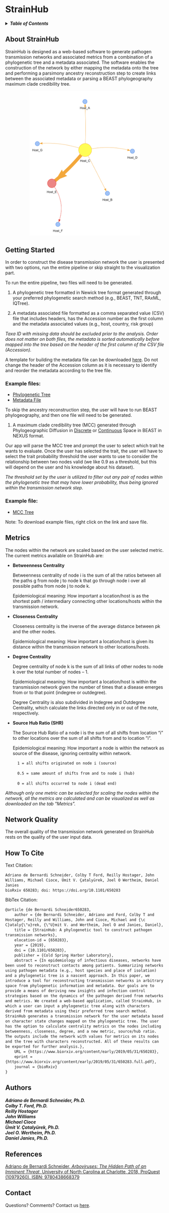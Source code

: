 # StrainHub

<details>
<summary><strong><em>Table of Contents</em></strong></summary>

* [About StrainHub](#about-strainhub)
* [Getting Started](#getting-started)
  - [Example Files](#example-files)
* [Network Quality](#network-quality)
* [How To Cite](#how-to-cite)
* [References](#references)
* [Contact](#contact)

</details>

About StrainHub
-----------------

StrainHub is designed as a web-based software to generate pathogen transmission networks and associated metrics from a combination of a phylogenetic tree and a metadata associated. The software enables the construction of the network by either  mapping the metadata onto the tree and performing a parsimony ancestry reconstruction step to create links between the associated metadata or parsing a BEAST phylogeography maximum clade credibility tree.

<p align="center">
  <img src="host_network_example.png" alt="Sample Host Transmission Network" width="350"/>
</p>

Getting Started
-----------------

In order to construct the disease transmission network the user is presented with two options, run the entire pipeline or skip straight to the visualization part. 

To run the entire pipeline, two files will need to be generated.

1) A phylogenetic tree formatted in Newick tree format generated through your preferred phylogenetic search method (e.g., BEAST, TNT, RAxML, IQTree).

2) A metadata associated file formatted as a comma separated value (CSV) file that includes headers, has the Accession number as the first column and the metadata associated values (e.g., host, country, risk group) 

_Taxa ID with missing data should be excluded prior to the analysis. Order does not matter on both files, the metadata is sorted automatically before mapped into the tree based on the header of the first column of the CSV file (Accession)._

A template for building the metadata file can be downloaded [here](https://raw.githubusercontent.com/abschneider/StrainHub/master/data/example_metadata.csv). Do not change the header of the Accession column as it is necessary to identify and reorder the metadata according to the tree file.

### Example files:

- [Phylogenetic Tree](https://raw.githubusercontent.com/abschneider/StrainHub/master/data/example_tree.phy)
- [Metadata File](https://raw.githubusercontent.com/abschneider/StrainHub/master/data/example_metadata.csv) 

To skip the ancestry reconstruction step, the user will have to run BEAST phylogeography, and then one file will need to be generated.

1) A maximum clade credibility tree (MCC) generated through Phylogeographic Diffusion in [Discrete](http://beast.community/workshop_discrete_diffusion) or [Continuous](http://beast.community/workshop_continuous_diffusion) Space in BEAST in NEXUS format.

Our app will parse the MCC tree and prompt the user to select which trait he wants to evaluate. Once the user has selected the trait, the user will have to select the trait probability threshold the user wants to use to consider the relationship between two nodes valid (we like 0.9 as a threshold, but this will depend on the user and his knowledge about his dataset).

_The threshold set by the user is utilized to filter out any pair of nodes within the phylogenetic tree that may have lower probability, thus being ignored within the transmission network step._ 

### Example file:

- [MCC Tree](https://raw.githubusercontent.com/abschneider/StrainHub/master/data/batRABV.mcc.tree)

Note: To download example files, right click on the link and save file.

Metrics
-----------------

The nodes within the network are scaled based on the user selected metric. The current metrics available on StrainHub are:

- __Betweenness Centrality__
  
    Betweenness centrality of node i is the sum of all the ratios between all the paths g from node j to node k that go through node i over all possible paths from node j to node k.
  
    Epidemiological meaning: How important a location/host is as the shortest path / intermediary connecting other locations/hosts within the transmission network.

- __Closeness Centrality__
  
    Closeness centrality is the inverse of the average distance between pk and the other nodes.
  
    Epidemiological meaning: How important a location/host is given its distance within the transmission network to other locations/hosts.

- __Degree Centrality__
  
    Degree centrality of node k is the sum of all links of other nodes to node k over the total number of nodes – 1.
  
    Epidemiological meaning: How important a location/host is within the transmission network given the number of times that a disease emerges from or to that point (indegree or outdegree).
  
    Degree Centrality is also subdivided in Indegree and Outdegree Centrality, which calculate the links directed only in or out of the note, respectively.

- __Source Hub Ratio (SHR)__
  
    The Source Hub Ratio of a node i is the sum of all shifts from location “i” to other locations over the sum of all shifts from and to location ”i”.
  
    Epidemiological meaning: How important a node is within the network as source of the disease, ignoring centrality within network.
  
        1 = all shifts originated on node i (source)
      
        0.5 = same amount of shifts from and to node i (hub)
      
        0 = all shifts occurred to node i (dead end)

_Although only one metric can be selected for scaling the nodes within the network, all the metrics are calculated and can be visualized as well as downloaded on the tab "Metrics"._

Network Quality
------------------------

The overall quality of the transmission network generated on StrainHub rests on the quality of the user input data.

How To Cite
------------------------

Text Citation:

```
Adriano de Bernardi Schneider, Colby T Ford, Reilly Hostager, John Williams, Michael Cioce, Ümit V. Çatalyürek, Joel O Wertheim, Daniel Janies
bioRxiv 650283; doi: https://doi.org/10.1101/650283
```

BibTex Citation:

```
@article {de Bernardi Schneider650283,
    author = {de Bernardi Schneider, Adriano and Ford, Colby T and Hostager, Reilly and Williams, John and Cioce, Michael and {\c C}ataly{\"u}rek, {\"U}mit V. and Wertheim, Joel O and Janies, Daniel},
    title = {StrainHub: A phylogenetic tool to construct pathogen transmission networks},
    elocation-id = {650283},
    year = {2019},
    doi = {10.1101/650283},
    publisher = {Cold Spring Harbor Laboratory},
    abstract = {In epidemiology of infectious diseases, networks have been used to reconstruct contacts among patients. Summarizing networks using pathogen metadata (e.g., host species and place of isolation) and a phylogenetic tree is a nascent approach. In this paper, we introduce a tool for reconstructing transmission networks in arbitrary space from phylogenetic information and metadata. Our goals are to provide a means of deriving new insights and infection control strategies based on the dynamics of the pathogen derived from networks and metrics. We created a web-based application, called StrainHub, in which a user can input a phylogenetic tree along with characters derived from metadata using their preferred tree search method. StrainHub generates a transmission network for the user metadata based on character state changes mapped on the phylogenetic tree. The user has the option to calculate centrality metrics on the nodes including betweenness, closeness, degree, and a new metric, source/hub ratio. The outputs include the network with values for metrics on its nodes and the tree with characters reconstructed. All of these results can be exported for further analysis.},
    URL = {https://www.biorxiv.org/content/early/2019/05/31/650283},
    eprint = {https://www.biorxiv.org/content/early/2019/05/31/650283.full.pdf},
    journal = {bioRxiv}
}
```

Authors
------------------------

<h5 align = "left">Adriano de Bernardi Schneider, Ph.D.<br>Colby T. Ford, Ph.D.<br>Reilly Hostager<br>John Williams<br> Michael Cioce<br>Ümit V. Çatalyürek, Ph.D.<br>Joel O. Wertheim, Ph.D.<br>Daniel Janies, Ph.D.</h5>

References
------------------------

[Adriano de Bernardi Schneider, _Arboviruses: The Hidden Path of an Imminent Threat_, University of North Carolina at Charlotte, 2018, ProQuest (10979260). ISBN: 9780438668379](https://pqdtopen.proquest.com/pubnum/10979260.html)

Contact
------------------------

Questions? Comments? Contact us [here](mailto:adebernardischneider@ucsd.edu).
